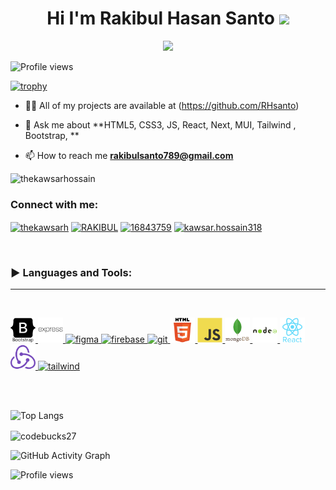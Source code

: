 <h1 align="center">Hi I'm  Rakibul Hasan Santo
   <img src="https://media.giphy.com/media/hvRJCLFzcasrR4ia7z/giphy.gif" width="28">
</h1>
<p align="center">
  <a href="https://github.com/RHsanto"><img src="https://readme-typing-svg.herokuapp.com/?lines=Self%20Taught%20Programmer;Front%20End%20Developer;1.5%2B%20years%20of%20coding%20experience;Always%20learning%20new%20things&center=true&width=380&height=45"></a>
</p>

![Profile views](https://gpvc.arturio.dev/RHsanto) 



[![trophy](https://github-profile-trophy.vercel.app/?username=RHsanto)](https://github.com/RHsanto/github-profile-trophy)



- 👨‍💻 All of my projects are available at (https://github.com/RHsanto)

- 💬 Ask me about **HTML5, CSS3, JS, React, Next, MUI, Tailwind , Bootstrap, **

- 📫 How to reach me **rakibulsanto789@gmail.com**

<p align="left"> <img src="https://komarev.com/ghpvc/?username=RHsanto&label=Profile%20views&color=0e75b6&style=flat" alt="thekawsarhossain" /> </p>

<h3 align="left">Connect with me:</h3>
<p align="left">

<a href="https://twitter.com" target="blank"><img align="center" src="https://raw.githubusercontent.com/rahuldkjain/github-profile-readme-generator/master/src/images/icons/Social/twitter.svg" alt="thekawsarh" height="30" width="40" /></a>
<a href="https://www.linkedin.com/in/rakibul-hasan-santo" target="blank"><img align="center" src="https://raw.githubusercontent.com/rahuldkjain/github-profile-readme-generator/master/src/images/icons/Social/linked-in-alt.svg" alt="RAKIBUL" height="30" width="40" /></a>
<a href="https://stackoverflow.com/users/16844926/rakib-ul-hasan" target="blank"><img align="center" src="https://raw.githubusercontent.com/rahuldkjain/github-profile-readme-generator/master/src/images/icons/Social/stack-overflow.svg" alt="16843759" height="30" width="40" /></a>
<a href="https://www.facebook.com/RakibUlSanto20" target="blank"><img align="center" src="https://raw.githubusercontent.com/rahuldkjain/github-profile-readme-generator/master/src/images/icons/Social/facebook.svg" alt="kawsar.hossain318" height="30" width="40" /></a>

</p>
<br/>
<h3 align="left">▶ Languages and Tools:</h3>
<hr/>
<br/>
<p align="left"> 
<a href="https://getbootstrap.com" target="_blank"> <img src="https://raw.githubusercontent.com/devicons/devicon/master/icons/bootstrap/bootstrap-plain-wordmark.svg" alt="bootstrap" width="40" height="40"/> </a><a href="https://expressjs.com" target="_blank"> <img src="https://raw.githubusercontent.com/devicons/devicon/master/icons/express/express-original-wordmark.svg" alt="express" width="40" height="40"/> </a> <a href="https://www.figma.com/" target="_blank"> <img src="https://www.vectorlogo.zone/logos/figma/figma-icon.svg" alt="figma" width="40" height="40"/> </a> <a href="https://firebase.google.com/" target="_blank"> <img src="https://www.vectorlogo.zone/logos/firebase/firebase-icon.svg" alt="firebase" width="40" height="40"/> </a> <a href="https://git-scm.com/" target="_blank"> <img src="https://www.vectorlogo.zone/logos/git-scm/git-scm-icon.svg" alt="git" width="40" height="40"/> </a> 
 <a href="https://www.w3.org/html/" target="_blank"> <img src="https://raw.githubusercontent.com/devicons/devicon/master/icons/html5/html5-original-wordmark.svg" alt="html5" width="40" height="40"/> </a><a href="https://developer.mozilla.org/en-US/docs/Web/JavaScript" target="_blank"> <img src="https://raw.githubusercontent.com/devicons/devicon/master/icons/javascript/javascript-original.svg" alt="javascript" width="40" height="40"/> </a> <a href="https://www.mongodb.com/" target="_blank"> <img src="https://raw.githubusercontent.com/devicons/devicon/master/icons/mongodb/mongodb-original-wordmark.svg" alt="mongodb" width="40" height="40"/> </a><a href="https://nodejs.org" target="_blank"> <img src="https://raw.githubusercontent.com/devicons/devicon/master/icons/nodejs/nodejs-original-wordmark.svg" alt="nodejs" width="40" height="40"/> </a><a href="https://reactjs.org/" target="_blank"> <img src="https://raw.githubusercontent.com/devicons/devicon/master/icons/react/react-original-wordmark.svg" alt="react" width="40" height="40"/> </a> <a href="https://redux.js.org" target="_blank"> <img src="https://raw.githubusercontent.com/devicons/devicon/master/icons/redux/redux-original.svg" alt="redux" width="40" height="40"/> </a> <a href="https://tailwindcss.com/" target="_blank"> <img src="https://www.vectorlogo.zone/logos/tailwindcss/tailwindcss-icon.svg" alt="tailwind" width="40" height="40"/> </a>
 
 </p>

<br/>
<br/>

![Top Langs](https://github-readme-stats.vercel.app/api/top-langs/?username=RHsanto)


   <img align="center" src="https://github-readme-stats.vercel.app/api?username=RHsanto&show_icons=true&locale=en" alt="codebucks27" />
 
![GitHub Activity Graph](https://activity-graph.herokuapp.com/graph?username=RHsanto)  

![Profile views](https://gpvc.arturio.dev/RHsanto)  


